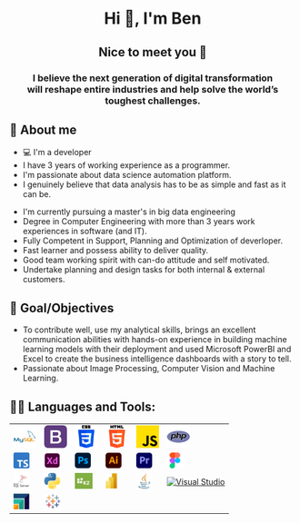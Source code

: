 
<!--img width="100%" height="auto" src="./profile.png" /-->

<h1 align="center">Hi 👋, I'm Ben</h1>
<h2 align="center">Nice to meet you 👋</h2>
<h3 align="center">I believe the next generation of digital transformation <br>
will reshape entire industries and help solve the world’s toughest challenges. </h3>

## 📖 About me
* 💻 I'm a developer
* I have 3 years of working experience as a programmer. 
* I'm passionate about data science automation platform.
* I genuinely believe that data analysis has to be as simple and fast as it can be.

- I'm currently pursuing a master's in big data engineering
- Degree in Computer Engineering with more than 3 years work experiences in software (and IT).
- Fully Competent in Support, Planning and Optimization of deverloper.
- Fast learner and possess ability to deliver quality. 
- Good team working spirit with can-do attitude and self motivated.
- Undertake planning and design tasks for both internal & external customers.

## 📌 Goal/Objectives
* To contribute well, use my analytical skills, brings an excellent communication abilities with hands-on experience in building machine learning models with their deployment and used Microsoft PowerBI and Excel to create the business intelligence dashboards with a story to tell. 
* Passionate about Image Processing, Computer Vision and Machine Learning.

## 👨‍💻 Languages and Tools:
<table>
  <tbody>
    <tr>
      <td>
        <a href="https://www.mysql.com/" target="_blank">
          <img src="https://raw.githubusercontent.com/devicons/devicon/master/icons/mysql/mysql-original-wordmark.svg" alt="mysql" width="40" height="40"/>
        </a>
      </td>
      <td>
        <a href="https://getbootstrap.com" target="_blank">
          <img src="https://github.com/bbbennn/bbbennn/blob/main/code/bootstrap.png?raw=true" alt="bootstrap" width="40" height="40"/>
        </a>
      </td>
      <td>
        <a href="https://www.w3schools.com/css/" target="_blank">
          <img src="https://github.com/bbbennn/bbbennn/blob/main/code/css-3.png?raw=true" alt="css3" width="40" height="40"/>
        </a>
      </td>
      <td>
        <a href="https://www.w3.org/html/" target="_blank">
          <img src="https://github.com/bbbennn/bbbennn/blob/main/code/html-5.png?raw=true" alt="html5" width="40" height="40"/>
        </a>
      </td>
      <td>
        <a href="https://developer.mozilla.org/en-US/docs/Web/JavaScript" target="_blank">
          <img src="https://github.com/bbbennn/bbbennn/blob/main/code/js.png?raw=true" alt="javascript" width="40" height="40"/>
        </a>
      </td>
      <td>
        <a href="https://www.php.net" target="_blank">
          <img src="https://github.com/bbbennn/bbbennn/blob/main/code/php.png?raw=true" alt="php" width="40" height="40"/>
        </a>
      </td>
    </tr>
    <tr>
      <td>
        <a href="#">
          <img
            alt="TypeScript"
            title="TypeScript"
            height="28px"
            src="https://github.com/bbbennn/bbbennn/blob/main/code/typescript.png?raw=true"/>
        </a>
        </td>
      <td>
          <a href="#">
            <img
              alt="Adobe XD"
              title="Adobe XD"
              height="28px"
              src="https://github.com/bbbennn/bbbennn/blob/main/code/xd.png?raw=true"/>
          </a>
        </td>
        <td>
            <a href="#">
              <img
                alt="Adobe Photoshop"
                title="Adobe Photoshop"
                height="28px"
                src="https://github.com/bbbennn/bbbennn/blob/main/code/photoshop.png?raw=true"/>
            </a>
        </td>
        <td>
            <a href="#">
              <img
                alt="Adobe illustrator"
                title="Adobe illustrator"
                height="28px"
                src="https://github.com/bbbennn/bbbennn/blob/main/code/illustrator.png?raw=true"/>
            </a>
        </td>
        <td>
            <a href="#">
              <img
                alt="Adobe Premiere-pro"
                title="Adobe Premiere-pro"
                height="28px"
                src="https://github.com/bbbennn/bbbennn/blob/main/code/premiere-pro.png?raw=true"/>
            </a>
        </td>
        <td>
            <a href="#">
              <img
                alt="Figma"
                title="Figma"
                height="28px"
                src="https://github.com/bbbennn/bbbennn/blob/c6b49c04799965e39d8d9bb383468ad1e190bc70/code/figma.png?raw=true"/>
            </a>
        </td>
    </tr>
    <tr>
        <td>
            <a href="#">
              <img
                alt="sql-server"
                title="sql-server"
                height="28px"
                src="https://github.com/bbbennn/bbbennn/blob/main/code/sql-server.png?raw=true"/>
            </a>
        </td>
        <td>
            <a href="#">
              <img
                alt="python"
                title="python"
                height="28px"
                src="https://github.com/bbbennn/bbbennn/blob/main/code/python.png?raw=true"/>
            </a>
        </td>
        <td>
            <a href="#">
              <img
                alt="K2"
                title="K2"
                height="28px"
                src="https://github.com/bbbennn/bbbennn/blob/main/code/K2.jpg?raw=true"/>
            </a>
        </td>
        <td>
            <a href="#">
              <img
                alt="Power Bi"
                title="Power Bi"
                height="28px"
                src="https://github.com/bbbennn/bbbennn/blob/main/code/PowerBI.jpg?raw=true"/>
            </a>
        </td>
        <td>
            <a href="#">
              <img
                alt="java"
                title="java"
                height="28px"
                src="https://github.com/bbbennn/bbbennn/blob/main/code/java.png?raw=true"/>
            </a>
        </td>
        <td>
            <a href="#">
                <img
                  alt="Visual Studio"
                  title="Visual Studio Code"
                  height="28px"
                  src="https://img.icons8.com/fluent/48/000000/visual-studio-code-2019.png"/>
              </a>
        </td>
    </tr>
    <tr>
        <td>
            <a href="#">
                <img
                  alt="rapidminer"
                  title="rapidminer"
                  height="28px"
                  src="https://github.com/bbbennn/bbbennn/blob/main/code/rapidminer.jpg?raw=true"/>
              </a>
        </td> 
        <td>
            <a href="#">
                <img
                  alt="tableau"
                  title="tableau"
                  height="28px"
                  src="https://github.com/bbbennn/bbbennn/blob/main/code/tableau.jpg?raw=true"/>
              </a>
        </td> 
    </tr>
  </tbody>
</table>

<!--## Medium Post
 BLOG-POST-LIST:START -->
<!-- BLOG-POST-LIST:END -->
<!--
## 📈 Github Stats
<img align="center" src="https://github-readme-stats.vercel.app/api?username=bbbennn&show_icons=true&locale=en" alt="jame3032002" />
<br />
<br />
<img align="left" src="https://github-readme-stats.vercel.app/api/top-langs?username=jame3032002&show_icons=true&locale=en&layout=compact" alt="jame3032002" />


**bbbennn/bbbennn** is a ✨ _special_ ✨ repository because its `README.md` (this file) appears on your GitHub profile.

Here are some ideas to get you started:

- 🔭 I’m currently working on ...
- 🌱 I’m currently learning ...
- 👯 I’m looking to collaborate on ...
- 🤔 I’m looking for help with ...
- 💬 Ask me about ...
- 📫 How to reach me: ...
- 😄 Pronouns: ...
- ⚡ Fun fact: ...
-->
